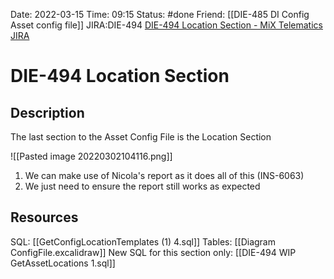 Date: 2022-03-15 Time: 09:15
Status: #done
Friend: [[DIE-485 DI Config Asset config file]]
JIRA:DIE-494
[DIE-494 Location Section - MiX Telematics JIRA](https://jira.mixtelematics.com/browse/DIE-494)

# DIE-494 Location Section

## Description
The last section to the Asset Config File is the Location Section

![[Pasted image 20220302104116.png]]

1) We can make use of Nicola's report as it does all of this (INS-6063)
2) We just need to ensure the report still works as expected

## Resources
SQL: [[GetConfigLocationTemplates (1) 4.sql]]
Tables: [[Diagram ConfigFile.excalidraw]]
New SQL for this section only: [[DIE-494 WIP GetAssetLocations 1.sql]]
